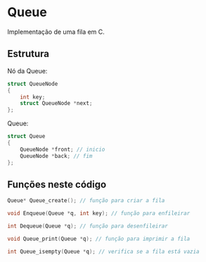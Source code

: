 # Queue
Implementação de uma fila em C.
## Estrutura
Nó da Queue:
```c
struct QueueNode
{
    int key;
    struct QueueNode *next;
};
```
Queue:
```c
struct Queue
{
    QueueNode *front; // inicio
    QueueNode *back; // fim
};
```
## Funções neste código
```c
Queue* Queue_create(); // função para criar a fila
```
```c
void Enqueue(Queue *q, int key); // função para enfileirar
```
```c
int Dequeue(Queue *q); // função para desenfileirar
```
```c
void Queue_print(Queue *q); // função para imprimir a fila
```
```c
int Queue_isempty(Queue *q); // verifica se a fila está vazia
```
